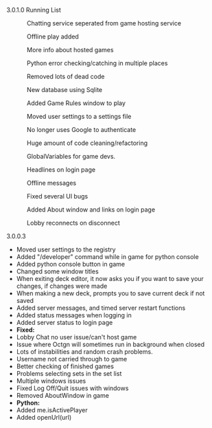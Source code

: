 3.0.1.0 Running List
<ul style="display: block;">
	<ul>Chatting service seperated from game hosting service</ul>
	<ul>Offline play added</ul>
	<ul>More info about hosted games</ul>
	<ul>Python error checking/catching in multiple places</ul>
	<ul>Removed lots of dead code</ul>
	<ul>New database using Sqlite</ul>
	<ul>Added Game Rules window to play</ul>
	<ul>Moved user settings to a settings file</ul>
	<ul>No longer uses Google to authenticate</ul>
	<ul>Huge amount of code cleaning/refactoring</ul>
	<ul>GlobalVariables for game devs.</ul>
	<ul>Headlines on login page</ul>
	<ul>Offline messages</ul>
	<ul>Fixed several UI bugs</ul>
	<ul>Added About window and links on login page</ul>
	<ul>Lobby reconnects on disconnect</ul>
</ul>
3.0.0.3
<ul style="display: block; ">
	<li>Moved user settings to the registry</li>
	<li>Added "/developer" command while in game for python console</li>
	<li>Added python console button in game</li>
	<li>Changed some window titles</li>
	<li>When exiting deck editor, it now asks you if you want to save your changes, if changes were made</li>
	<li>When making a new deck, prompts you to save current deck if not saved</li>
	<li>Added server messages, and timed server restart functions</li>
	<li>Added status messages when logging in</li>
	<li>Added server status to login page</li>
	<li><b>Fixed:</b></li>
	<li>Lobby Chat no user issue/can't host game</li>
	<li>Issue where Octgn will sometimes run in background when closed</li>
	<li>Lots of instabilities and random crash problems.</li>
	<li>Username not carried through to game</li>
	<li>Better checking of finished games</li>
	<li>Problems selecting sets in the set list</li>
	<li>Multiple windows issues</li>
	<li>Fixed Log Off/Quit issues with windows</li>
	<li>Removed AboutWindow in game</li>
	<li><b>Python:</b></li>
	<li>Added me.isActivePlayer</li>
	<li>Added openUrl(url)</li>
</ul>
